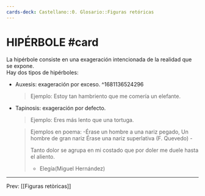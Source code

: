 ```yaml
---
cards-deck: Castellano::0. Glosario::Figuras retóricas
---
```


# HIPÉRBOLE #card
La hipérbole consiste en una exageración intencionada de la realidad que se expone.  
Hay dos tipos de hipérboles: 
- Auxesis: exageración por exceso. 
^1681136524296

	>Ejemplo: Estoy tan hambriento que me comería un elefante. 

- Tapinosis: exageración por defecto. 

	>Ejemplo: Eres más lento que una tortuga. 
	
	>Ejemplos en poema: 
	>-Érase un hombre a una nariz pegado, 
	>Un hombre de gran nariz 
	>Érase una nariz superlativa (F. Quevedo) -
	>
	>Tanto dolor se agrupa en mi costado
	> que por doler me duele hasta el aliento.
	> - Elegía(Miguel Hernández)
___
Prev: [[Figuras retòricas]]
